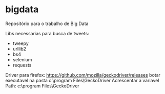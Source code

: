 # bigdata
Repositório para o trabalho de Big Data

Libs necessarias para busca de tweets:
* tweepy
* urllib2
* bs4
* selenium
* requests

Driver para firefox:
https://github.com/mozilla/geckodriver/releases
botar executavel na pasta c:\\program Files\\GeckoDriver
Acrescentar a variavel Path: c:\\program Files\\GeckoDriver
